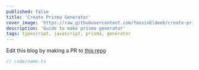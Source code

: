 ```yaml
---
published: false
title: 'Create Prisma Generator'
cover_image: 'https://raw.githubusercontent.com/YassinEldeeb/create-prisma-generator/main/images/cool-banner.png'
description: 'Guide to make prisma generator'
tags: typescript, javascript, prisma, generator
---
```


Edit this blog by making a PR to [this repo](https://github.com/YassinEldeeb/create-prisma-generator/tree/main/dev.to/blogs/create-prisma-generator)

```ts
// code/name.ts
```
